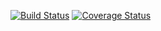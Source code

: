 [![Build Status](https://app.travis-ci.com/Borreli/clean_react.svg?branch=master)](https://app.travis-ci.com/Borreli/clean_react)
[![Coverage Status](https://coveralls.io/repos/github/Borreli/clean_react/badge.svg?branch=master)](https://coveralls.io/github/Borreli/clean_react?branch=master)